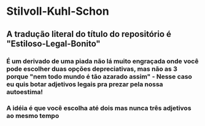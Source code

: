 # Stilvoll-Kuhl-Schon

## A tradução literal do título do repositório é "Estiloso-Legal-Bonito"

### É um derivado de uma piada não lá muito engraçada onde você pode escolher duas opções depreciativas, mas não as 3 porque "nem todo mundo é tão azarado assim" - Nesse caso eu quis botar adjetivos legais pra prezar pela nossa autoestima!

### A idéia é que você escolha até dois mas nunca três adjetivos ao mesmo tempo
